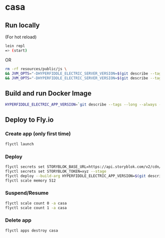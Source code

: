 # casa


## Run locally

(For hot reload)
```bash
lein repl
=> (start)
```
OR
```bash
rm -rf resources/public/js \
&& JVM_OPTS="-DHYPERFIDDLE_ELECTRIC_SERVER_VERSION=$(git describe --tags --long --always --dirty)" lein build \
&& JVM_OPTS="-DHYPERFIDDLE_ELECTRIC_SERVER_VERSION=$(git describe --tags --long --always --dirty)" lein run
```

## Build and run Docker Image

```bash
HYPERFIDDLE_ELECTRIC_APP_VERSION=`git describe --tags --long --always --dirty` docker compose up --build
```

## Deploy to Fly.io

### Create app (only first time)
```bash
flyctl launch
```

### Deploy
```bash
flyctl secrets set STORYBLOK_BASE_URL=https://api.storyblok.com/v2/cdn/stories --stage
flyctl secrets set STORYBLOK_TOKEN=xyz --stage
flyctl deploy --build-arg HYPERFIDDLE_ELECTRIC_APP_VERSION=$(git describe --tags --long --always --dirty)
flyctl scale memory 512
```

### Suspend/Resume
```bash
flyctl scale count 0 -a casa
flyctl scale count 1 -a casa
```

### Delete app
```bash
flyctl apps destroy casa
```
